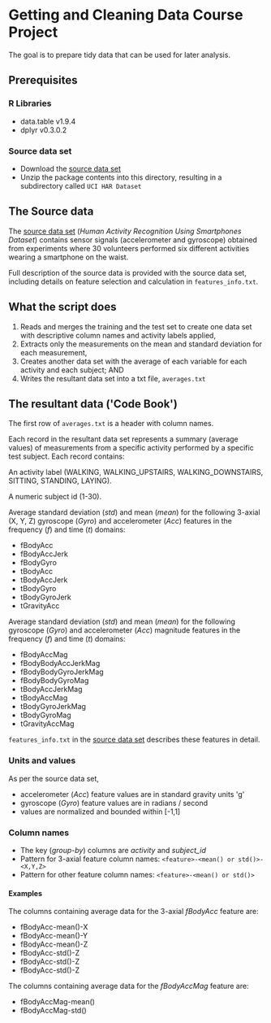 # Getting and Cleaning Data Course Project
The goal is to prepare tidy data that can be used for later analysis.

## Prerequisites
### R Libraries
* data.table v1.9.4
* dplyr v0.3.0.2

### Source data set
* Download the [source data set]
* Unzip the package contents into this directory, resulting in a subdirectory called `UCI HAR Dataset`

## The Source data
The [source data set] (_Human Activity Recognition Using Smartphones Dataset_) contains sensor signals (accelerometer and gyroscope) obtained from experiments where 30 volunteers performed six different activities wearing a smartphone on the waist.

Full description of the source data is provided with the source data set, including details on feature selection and calculation in `features_info.txt`.

## What the script does
1. Reads and merges the training and the test set to create one data set with descriptive column names and activity labels applied,
2. Extracts only the measurements on the mean and standard deviation for each measurement,
3. Creates another data set with the average of each variable for each activity and each subject; AND
4. Writes the resultant data set into a txt file, `averages.txt`


## The resultant data ('Code Book')
The first row of `averages.txt` is a header with column names.

Each record in the resultant data set represents a summary (average values) of measurements from a specific activity performed by a specific test subject. Each record contains:

An activity label (WALKING, WALKING_UPSTAIRS, WALKING_DOWNSTAIRS, SITTING, STANDING, LAYING).

A numeric subject id (1-30).

Average standard deviation (_std_) and mean (_mean_) for the following 3-axial (X, Y, Z)  gyroscope (_Gyro_) and accelerometer (_Acc_) features in the frequency (_f_) and time (_t_) domains:
- fBodyAcc
- fBodyAccJerk
- fBodyGyro
- tBodyAcc
- tBodyAccJerk
- tBodyGyro
- tBodyGyroJerk
- tGravityAcc

Average standard deviation (_std_) and mean (_mean_) for the following gyroscope (_Gyro_) and accelerometer (_Acc_) magnitude features in the frequency (_f_) and time (_t_) domains:
- fBodyAccMag
- fBodyBodyAccJerkMag
- fBodyBodyGyroJerkMag
- fBodyBodyGyroMag
- tBodyAccJerkMag
- tBodyAccMag
- tBodyGyroJerkMag
- tBodyGyroMag
- tGravityAccMag

`features_info.txt` in the [source data set] describes these features in detail.

### Units and values
As per the source data set,
- accelerometer (_Acc_) feature values are in standard gravity units 'g'
- gyroscope (_Gyro_) feature values are in radians / second
- values are normalized and bounded within [-1,1]

### Column names
- The key (_group-by_) columns are _activity_ and _subject_id_
- Pattern for 3-axial feature column names: `<feature>-<mean() or std()>-<X,Y,Z>`
- Pattern for other feature column names: `<feature>-<mean() or std()>`

#### Examples
The columns containing average data for the 3-axial _fBodyAcc_ feature are:
- fBodyAcc-mean()-X
- fBodyAcc-mean()-Y
- fBodyAcc-mean()-Z
- fBodyAcc-std()-Z
- fBodyAcc-std()-Z
- fBodyAcc-std()-Z

The columns containing average data for the _fBodyAccMag_ feature are:
- fBodyAccMag-mean()
- fBodyAccMag-std()


[source data set]: https://d396qusza40orc.cloudfront.net/getdata%2Fprojectfiles%2FUCI%20HAR%20Dataset.zip "Human Activity Recognition Using Smartphones Dataset"
